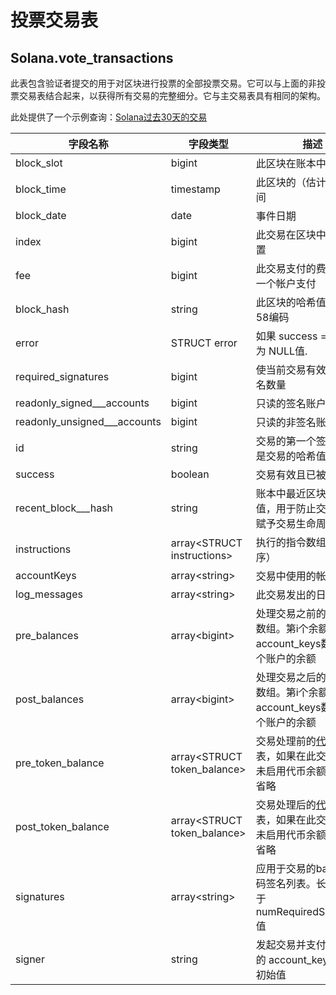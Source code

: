 # 投票交易表

## Solana.vote\_transactions

此表包含验证者提交的用于对区块进行投票的全部投票交易。它可以与上面的非投票交易表结合起来，以获得所有交易的完整细分。它与主交易表具有相同的架构。

此处提供了一个示例查询：[Solana过去30天的交易](https://dune.xyz/queries/389976/743760)

| 字段名称                     | 字段类型                   | 描述                                                                                                                                                                                                                           |
| -------------------------------- | ----------------------------- | ------------------------------------------------------------------------------------------------------------------------------------------------------------------------------------------------------------------------------------- |
| block\_slot                      | bigint                        | 此区块在账本中的槽索引                                                                                                                                                                                                |
| block\_time                      | timestamp                     | 此区块的（估计）生成时间                                                                                                                                                                                          |
| block\_date                      | date                          | 事件日期                                                                                                                                                                                                                            |
| index                            | bigint                        | 此交易在区块中的索引位置                                                                                                                                                                                                   |
| fee                              | bigint                        | 此交易支付的费用，由第一个帐户支付                                                                                                                                                                            |
| block\_hash                      | string                        | 此区块的哈希值，base-58编码                                                                                                                                                                                               |
| error                            | STRUCT error                  | 如果 success = true 则为 NULL值.                                                                                                                                                                                                              |
| required\_signatures             | bigint                        | 使当前交易有效所需的签名数量                                                                                                                                                                |
| readonly\_signed\_\_\_accounts   | bigint                        | 只读的签名账户数量                                                                                                                                                        |
| readonly\_unsigned\_\_\_accounts | bigint                        | 只读的非签名账户数量                                                                                                                                                    |
| id                               | string                        | 交易的第一个签名（也就是交易的哈希值）                                                                                                                                                                                               |
| success                          | boolean                       | 交易有效且已被提交                                                                                                                                                                                         |
| recent\_block\_\_\_hash          | string                        | 账本中最近区块的哈希值，用于防止交易重复并赋予交易生命周期                                                                                                                  |
| instructions                     | array\<STRUCT instructions>   | 执行的指令数组（按顺序）                                                                                                                                                                                                    |
| accountKeys                      | array\<string>                | 交易中使用的帐户地址                                                                                                                                                                                             |
| log\_messages                    | array\<string>                | 此交易发出的日志消息                                                                                                                                                                                           |
| pre\_balances                    | array\<bigint>                | 处理交易之前的账户余额数组。第i个余额值就是account\_keys数组中第i个账户的余额                                                                                              |
| post\_balances                   | array\<bigint>                | 处理交易之后的账户余额数组。第i个余额值就是account\_keys数组中第i个账户的余额                                                                                               |
| pre\_token\_balance              | array\<STRUCT token\_balance> | 交易处理前的[代币余额](https://docs.solana.com/developing/clients/jsonrpc-api#token-balances-structure)列表，如果在此交易期间尚未启用代币余额记录，则省略     |
| post\_token\_balance             | array\<STRUCT token\_balance> | 交易处理后的[代币余额](https://docs.solana.com/developing/clients/jsonrpc-api#token-balances-structure)列表，如果在此交易期间尚未启用代币余额记录，则省略     |
| signatures                       | array\<string>                | 应用于交易的base-58编码签名列表。长度总是等于numRequiredSignatures值                                                                                                                               |
| signer                           | string                        | 发起交易并支付交易费用的 account\_keys 数组的初始值     
